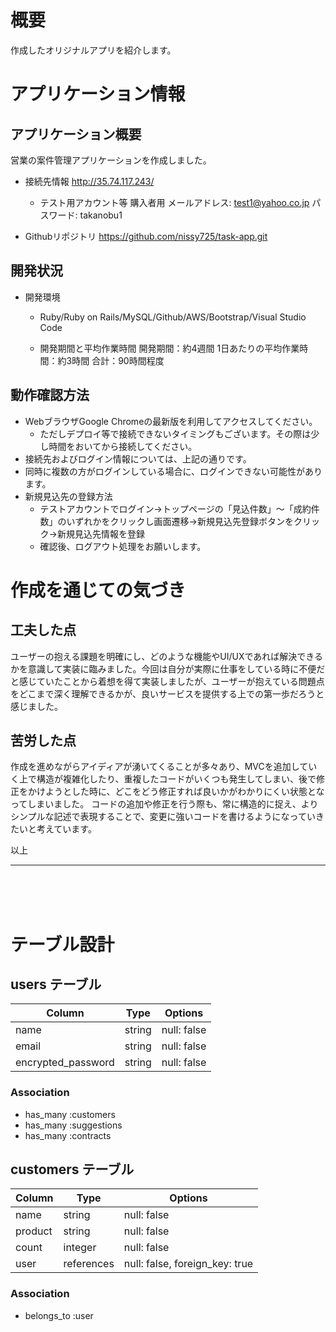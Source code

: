 # 概要
作成したオリジナルアプリを紹介します。

# アプリケーション情報
## アプリケーション概要
営業の案件管理アプリケーションを作成しました。

- 接続先情報
http://35.74.117.243/


  - テスト用アカウント等
    購入者用
メールアドレス: test1@yahoo.co.jp
パスワード: takanobu1

- Githubリポジトリ
https://github.com/nissy725/task-app.git

## 開発状況
- 開発環境
  - Ruby/Ruby on Rails/MySQL/Github/AWS/Bootstrap/Visual Studio Code

  - 開発期間と平均作業時間
    開発期間：約4週間
    1日あたりの平均作業時間：約3時間
    合計：90時間程度

## 動作確認方法
- WebブラウザGoogle Chromeの最新版を利用してアクセスしてください。
  - ただしデプロイ等で接続できないタイミングもございます。その際は少し時間をおいてから接続してください。
- 接続先およびログイン情報については、上記の通りです。
- 同時に複数の方がログインしている場合に、ログインできない可能性があります。
- 新規見込先の登録方法
  - テストアカウントでログイン→トップページの「見込件数」〜「成約件数」のいずれかをクリックし画面遷移→新規見込先登録ボタンをクリック→新規見込先情報を登録 
  - 確認後、ログアウト処理をお願いします。

# 作成を通じての気づき
## 工夫した点
ユーザーの抱える課題を明確にし、どのような機能やUI/UXであれば解決できるかを意識して実装に臨みました。今回は自分が実際に仕事をしている時に不便だと感じていたことから着想を得て実装しましたが、ユーザーが抱えている問題点をどこまで深く理解できるかが、良いサービスを提供する上での第一歩だろうと感じました。

## 苦労した点
作成を進めながらアイディアが湧いてくることが多々あり、MVCを追加していく上で構造が複雑化したり、重複したコードがいくつも発生してしまい、後で修正をかけようとした時に、どこをどう修正すれば良いかがわかりにくい状態となってしまいました。
コードの追加や修正を行う際も、常に構造的に捉え、よりシンプルな記述で表現することで、変更に強いコードを書けるようになっていきたいと考えています。


以上

---------------------------------------------------------------------


<br>
<br>
<br>

# テーブル設計

## users テーブル
| Column             | Type   | Options     |
| ------------------ | ------ | ----------- |
| name               | string | null: false |
| email              | string | null: false |
| encrypted_password | string | null: false |
### Association
- has_many :customers
- has_many :suggestions
- has_many :contracts


## customers テーブル
| Column     | Type       | Options                        |
| ---------- | ---------- | ------------------------------ |
| name       | string     | null: false                    |
| product    | string     | null: false                    |
| count      | integer    | null: false                    |
| user       | references | null: false, foreign_key: true |
### Association
- belongs_to :user
